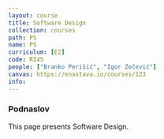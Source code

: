 ```yaml
---
layout: course
title: Software Design
collection: courses
path: PS
name: PS
curriculum: [E2]
code: RI45
people: ["Branko Perišić", "Igor Zečević"]
canvas: https://enastava.io/courses/123
info:
---
```



### Podnaslov

This page presents Software Design.
